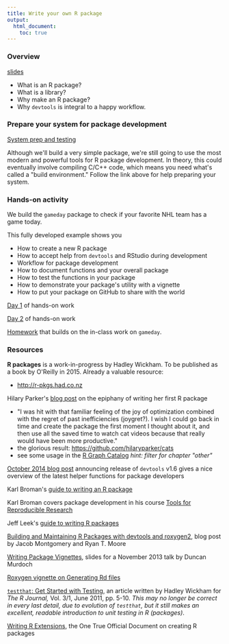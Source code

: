 ```yaml
---
title: Write your own R package
output:
  html_document:
    toc: true
---
```


### Overview

[slides](https://speakerdeck.com/jennybc/ubc-stat545-2014-cm107-and-cm108-context-for-writing-your-first-r-package-week)

  * What is an R package?
  * What is a library?
  * Why make an R package?
  * Why `devtools` is integral to a happy workflow.

### Prepare your system for package development

[System prep and testing](packages01_system-prep.html)

Although we'll build a very simple package, we're still going to use the most modern and powerful tools for R package development. In theory, this could eventually involve compiling C/C++ code, which means you need what's called a "build environment." Follow the link above for help preparing your system.
  
### Hands-on activity

We build the `gameday` package to check if your favorite NHL team has a game today.

This fully developed example shows you

  * How to create a new R package
  * How to accept help from `devtools` and RStudio during development
  * Workflow for package development
  * How to document functions and your overall package
  * How to test the functions in your package
  * How to demonstrate your package's utility with a vignette
  * How to put your package on GitHub to share with the world

[Day 1](packages02_activity.html) of hands-on work

[Day 2](packages03_activity_part2.html) of hands-on work

[Homework](hw10_package.html) that builds on the in-class work on `gameday`. 

### Resources

__R packages__ is a work-in-progress by Hadley Wickham. To be published as a book by O'Reilly in 2015. Already a valuable resource:

  * <http://r-pkgs.had.co.nz>

Hilary Parker's [blog post](http://hilaryparker.com/2014/04/29/writing-an-r-package-from-scratch/) on the epiphany of writing her first R package

  * "I was hit with that familiar feeling of the joy of optimization combined with the regret of past inefficiencies (joygret?). I wish I could go back in time and create the package the first moment I thought about it, and then use all the saved time to watch cat videos because that really would have been more productive."
  * the glorious result: <https://github.com/hilaryparker/cats>
  * see some usage in the [R Graph Catalog](http://shinyapps.stat.ubc.ca/r-graph-catalog/) *hint: filter for chapter "other"*

[October 2014 blog post](http://blog.rstudio.org/2014/10/02/devtools-1-6/) announcing release of `devtools` v1.6 gives a nice overview of the latest helper functions for package developers

Karl Broman's [guide to writing an R package](http://kbroman.org/pkg_primer/)

Karl Broman covers package development in his course [Tools for Reproducible Research](http://kbroman.org/Tools4RR/pages/schedule.html)

Jeff Leek's [guide to writing R packages](https://github.com/jtleek/rpackages)

[Building and Maintaining R Packages with devtools and roxygen2](http://thepoliticalmethodologist.com/2014/08/14/building-and-maintaining-r-packages-with-devtools-and-roxygen2/), blog post by Jacob Montgomery and Ryan T. Moore

[Writing Package Vignettes](http://www.stats.uwo.ca/faculty/murdoch/ism2013/5Vignettes.pdf), slides for a November 2013 talk by Duncan Murdoch

[Roxygen vignette on Generating Rd files](http://cran.r-project.org/web/packages/roxygen2/vignettes/rd.html)

[`testthat`: Get Started with Testing](http://journal.r-project.org/archive/2011-1/RJournal_2011-1_Wickham.pdf), an article written by Hadley Wickham for *The R Journal,* Vol. 3/1, June 2011, pp. 5-10. *This may no longer be correct in every last detail, due to evolution of `testthat`, but it still makes an excellent, readable introduction to unit testing in R (packages)*.

[Writing R Extensions](http://cran.r-project.org/doc/manuals/r-release/R-exts.html), the One True Official Document on creating R packages

